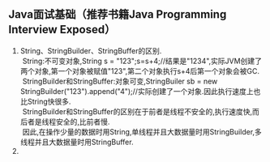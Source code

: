 ## Java面试基础（推荐书籍Java Programming Interview Exposed）
  1.  String、StringBuilder、StringBuffer的区别.<br/>
    &nbsp;String:不可变对象,String s = "123";s=s+4;//结果是"1234",实际JVM创建了两个对象,第一个对象被赋值"123",第二个对象执行s+4后第一个对象会被GC.<br/>
    &nbsp;StringBuilder和StringBuffer:对象可变,StringBuiler sb = new StringBuilder("123").append("4");//实际创建了一个对象.因此执行速度上也比String快很多.<br/>
    &nbsp;StringBuilder和StringBuffer的区别在于前者是线程不安全的,执行速度快,而后者是线程安全的,比前者慢.<br/>
    &nbsp;因此,在操作少量的数据时用String,单线程并且大数据量时用StringBuilder,多线程并且大数据量时用StringBuffer.<br/>
  2.  
    
    
